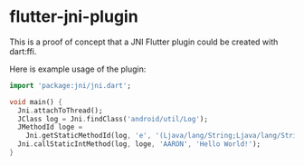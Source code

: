 # flutter-jni-plugin

This is a proof of concept that a JNI Flutter plugin could be created with
dart:ffi.

Here is example usage of the plugin:

```dart
import 'package:jni/jni.dart';

void main() {
  Jni.attachToThread();
  JClass log = Jni.findClass('android/util/Log');
  JMethodId loge =
    Jni.getStaticMethodId(log, 'e', '(Ljava/lang/String;Ljava/lang/String;)I');
  Jni.callStaticIntMethod(log, loge, 'AARON', 'Hello World!');
}
```

